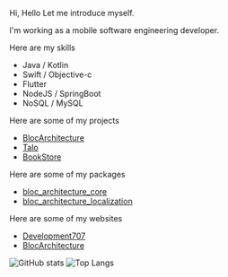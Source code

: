 Hi, Hello
Let me introduce myself.

I'm working as a mobile software engineering developer.

Here are my skills
- Java / Kotlin
- Swift / Objective-c
- Flutter
- NodeJS / SpringBoot
- NoSQL / MySQL

Here are some of my projects
- [BlocArchitecture](https://github.com/Development707/Flutter-Bloc-Architecture/tree/main/example)
- [Talo](https://github.com/Development707/TaloChat)
- [BookStore](https://github.com/Development707/Book-store)

Here are some of my packages
- [bloc_architecture_core](https://pub.dev/packages/bloc_architecture_core)
- [bloc_architecture_localization](https://pub.dev/packages/bloc_architecture_localization)

Here are some of my websites
- [Development707](https://development707.github.io/Development707/)
- [BlocArchitecture](https://development707.github.io/Flutter-Bloc-Architecture/)

![GitHub stats](https://github-readme-stats.vercel.app/api?username=Development707&layout=compact&theme=dark&show_icons=true)
![Top Langs](https://github-readme-stats.vercel.app/api/top-langs/?username=Development707&layout=compact&theme=dark)
